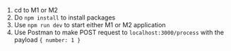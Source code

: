 1. cd to M1 or M2
2. Do ``npm install`` to install packages
3. Use ``npm run dev`` to start either M1 or M2 application
4. Use Postman to make POST request to ``localhost:3000/process`` with the payload ``{ number: 1 }``

